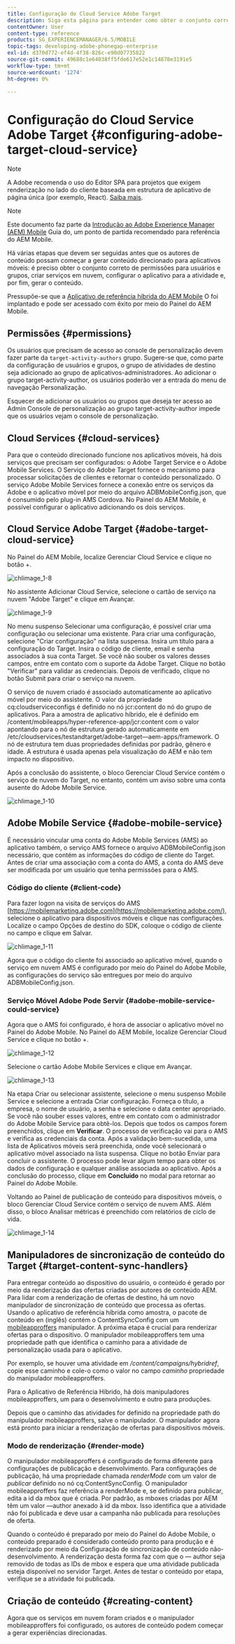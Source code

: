 ```yaml
---
title: Configuração do Cloud Service Adobe Target
description: Siga esta página para entender como obter o conjunto correto de permissões para usuários e grupos, criar serviços em nuvem, configurar o aplicativo para a atividade e, finalmente, gerar o conteúdo.
contentOwner: User
content-type: reference
products: SG_EXPERIENCEMANAGER/6.5/MOBILE
topic-tags: developing-adobe-phonegap-enterprise
exl-id: d370d772-ef4d-4f38-826c-e90d07735822
source-git-commit: 49688c1e64038ff5fde617e52e1c14878e3191e5
workflow-type: tm+mt
source-wordcount: '1274'
ht-degree: 0%

---
```


# Configuração do Cloud Service Adobe Target {#configuring-adobe-target-cloud-service}

>[!NOTE]
>
>A Adobe recomenda o uso do Editor SPA para projetos que exigem renderização no lado do cliente baseada em estrutura de aplicativo de página única (por exemplo, React). [Saiba mais](/help/sites-developing/spa-overview.md).

>[!NOTE]
>
>Este documento faz parte da [Introdução ao Adobe Experience Manager (AEM) Mobile](/help/mobile/getting-started-aem-mobile.md) Guia do, um ponto de partida recomendado para referência do AEM Mobile.

Há várias etapas que devem ser seguidas antes que os autores de conteúdo possam começar a gerar conteúdo direcionado para aplicativos móveis: é preciso obter o conjunto correto de permissões para usuários e grupos, criar serviços em nuvem, configurar o aplicativo para a atividade e, por fim, gerar o conteúdo.

Pressupõe-se que a [Aplicativo de referência híbrida do AEM Mobile](https://github.com/Adobe-Marketing-Cloud-Apps/aem-mobile-hybrid-reference) O foi implantado e pode ser acessado com êxito por meio do Painel do AEM Mobile.

## Permissões {#permissions}

Os usuários que precisam de acesso ao console de personalização devem fazer parte da `target-activity-authors` grupo. Sugere-se que, como parte da configuração de usuários e grupos, o grupo de atividades de destino seja adicionado ao grupo de aplicativos-administradores. Ao adicionar o grupo target-activity-author, os usuários poderão ver a entrada do menu de navegação Personalização.

Esquecer de adicionar os usuários ou grupos que deseja ter acesso ao Admin Console de personalização ao grupo target-activity-author impede que os usuários vejam o console de personalização.

## Cloud Services {#cloud-services}

Para que o conteúdo direcionado funcione nos aplicativos móveis, há dois serviços que precisam ser configurados: o Adobe Target Service e o Adobe Mobile Services. O Serviço do Adobe Target fornece o mecanismo para processar solicitações de clientes e retornar o conteúdo personalizado. O serviço Adobe Mobile Services fornece a conexão entre os serviços da Adobe e o aplicativo móvel por meio do arquivo ADBMobileConfig.json, que é consumido pelo plug-in AMS Cordova. No Painel do AEM Mobile, é possível configurar o aplicativo adicionando os dois serviços.

## Cloud Service Adobe Target {#adobe-target-cloud-service}

No Painel do AEM Mobile, localize Gerenciar Cloud Service e clique no botão +.

![chlimage_1-8](assets/chlimage_1-8.png)

No assistente Adicionar Cloud Service, selecione o cartão de serviço na nuvem &quot;Adobe Target&quot; e clique em Avançar.

![chlimage_1-9](assets/chlimage_1-9.png)

No menu suspenso Selecionar uma configuração, é possível criar uma configuração ou selecionar uma existente. Para criar uma configuração, selecione &quot;Criar configuração&quot; na lista suspensa. Insira um título para a configuração do Target. Insira o código de cliente, email e senha associados à sua conta Target. Se você não souber os valores desses campos, entre em contato com o suporte da Adobe Target. Clique no botão &quot;Verificar&quot; para validar as credenciais. Depois de verificado, clique no botão Submit para criar o serviço na nuvem.

O serviço de nuvem criado é associado automaticamente ao aplicativo móvel por meio do assistente. O valor da propriedade cq:cloudserviceconfigs é definido no nó jcr:content do nó do grupo de aplicativos. Para a amostra de aplicativo híbrido, ele é definido em /content/mobileapps/hyper-reference-app/jcr:content com o valor apontando para o nó de estrutura gerado automaticamente em /etc/cloudservices/testandtarget/adobe-target—aem-apps/framework. O nó de estrutura tem duas propriedades definidas por padrão, gênero e idade. A estrutura é usada apenas pela visualização do AEM e não tem impacto no dispositivo.

Após a conclusão do assistente, o bloco Gerenciar Cloud Service contém o serviço de nuvem do Target, no entanto, contém um aviso sobre uma conta ausente do Adobe Mobile Service.

![chlimage_1-10](assets/chlimage_1-10.png)

## Adobe Mobile Service {#adobe-mobile-service}

É necessário vincular uma conta do Adobe Mobile Services (AMS) ao aplicativo também, o serviço AMS fornece o arquivo ADBMobileConfig.json necessário, que contém as informações do código de cliente do Target. Antes de criar uma associação com a conta do AMS, a conta do AMS deve ser modificada por um usuário que tenha permissões para o AMS.

### Código do cliente {#client-code}

Para fazer logon na visita de serviços do AMS [https://mobilemarketing.adobe.com](https://mobilemarketing.adobe.com/), selecione o aplicativo para dispositivos móveis e clique nas configurações. Localize o campo Opções de destino do SDK, coloque o código de cliente no campo e clique em Salvar.

![chlimage_1-11](assets/chlimage_1-11.png)

Agora que o código do cliente foi associado ao aplicativo móvel, quando o serviço em nuvem AMS é configurado por meio do Painel do Adobe Mobile, as configurações do serviço são entregues por meio do arquivo ADBMobileConfig.json.

### Serviço Móvel Adobe Pode Servir {#adobe-mobile-service-could-service}

Agora que o AMS foi configurado, é hora de associar o aplicativo móvel no Painel do Adobe Mobile. No Painel do AEM Mobile, localize Gerenciar Cloud Service e clique no botão +.

![chlimage_1-12](assets/chlimage_1-12.png)

Selecione o cartão Adobe Mobile Services e clique em Avançar.

![chlimage_1-13](assets/chlimage_1-13.png)

Na etapa Criar ou selecionar assistente, selecione o menu suspenso Mobile Service e selecione a entrada Criar configuração. Forneça o título, a empresa, o nome de usuário, a senha e selecione o data center apropriado. Se você não souber esses valores, entre em contato com o administrador do Adobe Mobile Service para obtê-los. Depois que todos os campos forem preenchidos, clique em **Verificar**. O processo de verificação vai para o AMS e verifica as credenciais da conta. Após a validação bem-sucedida, uma lista de Aplicativos móveis será preenchida, onde você selecionará o aplicativo móvel associado na lista suspensa. Clique no botão Enviar para concluir o assistente. O processo pode levar algum tempo para obter os dados de configuração e qualquer análise associada ao aplicativo. Após a conclusão do processo, clique em **Concluído** no modal para retornar ao Painel do Adobe Mobile.

Voltando ao Painel de publicação de conteúdo para dispositivos móveis, o bloco Gerenciar Cloud Service contém o serviço de nuvem AMS. Além disso, o bloco Analisar métricas é preenchido com relatórios de ciclo de vida.

![chlimage_1-14](assets/chlimage_1-14.png)

## Manipuladores de sincronização de conteúdo do Target {#target-content-sync-handlers}

Para entregar conteúdo ao dispositivo do usuário, o conteúdo é gerado por meio da renderização das ofertas criadas por autores de conteúdo AEM. Para lidar com a renderização de ofertas de destino, há um novo manipulador de sincronização de conteúdo que processa as ofertas. Usando o aplicativo de referência híbrida como amostra, o pacote de conteúdo en (inglês) contém o ContentSyncConfig com um [mobileapproffers](https://github.com/Adobe-Marketing-Cloud-Apps/aem-mobile-hybrid-reference/blob/master/aem-package/content-author/src/main/content/jcr_root/content/mobileapps/hybrid-reference-app/en/_jcr_content/pge-app/app-config-dev/targetOffers/.content.xml) manipulador. A próxima etapa é crucial para renderizar ofertas para o dispositivo. O manipulador mobileapproffers tem uma propriedade path que identifica o caminho para a atividade de personalização usada para o aplicativo.

Por exemplo, se houver uma atividade em */content/campaigns/hybridref*, copie esse caminho e cole-o como o valor no campo *caminho* propriedade do manipulador mobileapproffers.

Para o Aplicativo de Referência Híbrido, há dois manipuladores mobileapproffers, um para o desenvolvimento e outro para produções.

Depois que o caminho das atividades for definido na propriedade path do manipulador mobileapproffers, salve o manipulador. O manipulador agora está pronto para iniciar a renderização de ofertas para dispositivos móveis.

### Modo de renderização {#render-mode}

O manipulador mobileapproffers é configurado de forma diferente para configurações de publicação e desenvolvimento. Para configurações de publicação, há uma propriedade chamada *renderMode* com um valor de *publicar* definido no nó cq:ContentSyncConfig. O manipulador mobileapproffers faz referência a renderMode e, se definido para publicar, edita a id da mbox que é criada. Por padrão, as mboxes criadas por AEM têm um valor —author anexado à id da mbox. Isso identifica que a atividade não foi publicada e deve usar a campanha não publicada para resoluções de oferta.

Quando o conteúdo é preparado por meio do Painel do Adobe Mobile, o conteúdo preparado é considerado conteúdo pronto para produção e é renderizado por meio da Configuração de sincronização de conteúdo não-desenvolvimento. A renderização desta forma faz com que o — author seja removido de todas as IDs de mbox e espera que uma atividade publicada esteja disponível no servidor Target. Antes de testar o conteúdo por etapa, verifique se a atividade foi publicada.

## Criação de conteúdo {#creating-content}

Agora que os serviços em nuvem foram criados e o manipulador mobileapproffers foi configurado, os autores de conteúdo podem começar a gerar experiências direcionadas.
